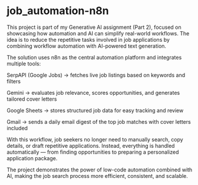 # job_automation-n8n

This project is part of my Generative AI assignment (Part 2), focused on showcasing how automation and AI can simplify real-world workflows. The idea is to reduce the repetitive tasks involved in job applications by combining workflow automation with AI-powered text generation.

The solution uses n8n as the central automation platform and integrates multiple tools:

SerpAPI (Google Jobs) → fetches live job listings based on keywords and filters

Gemini → evaluates job relevance, scores opportunities, and generates tailored cover letters

Google Sheets → stores structured job data for easy tracking and review

Gmail → sends a daily email digest of the top job matches with cover letters included

With this workflow, job seekers no longer need to manually search, copy details, or draft repetitive applications. Instead, everything is handled automatically — from finding opportunities to preparing a personalized application package.

The project demonstrates the power of low-code automation combined with AI, making the job search process more efficient, consistent, and scalable.
